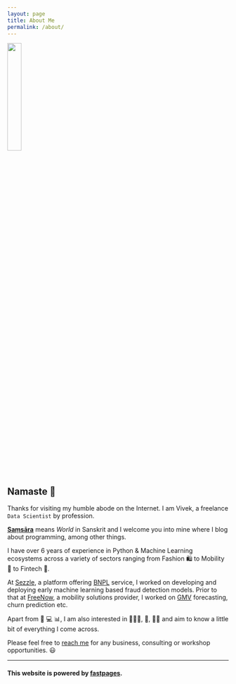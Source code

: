 ```yaml
---
layout: page
title: About Me
permalink: /about/
---
```


<img src="{{ site.baseurl }}/images/logo.png" width="25%" />

## Namaste 🙏

Thanks for visiting my humble abode on the Internet. I am Vivek, a freelance `Data Scientist` by profession.

**[Saṃsāra](https://en.wikipedia.org/wiki/Sa%E1%B9%83s%C4%81ra)** means *World* in Sanskrit and I welcome you into mine where I blog about programming, among other things.

I have over 6 years of experience in Python & Machine Learning ecosystems across a variety of sectors ranging from Fashion :shopping: to Mobility :kick_scooter: to Fintech :currency_exchange:. 

At [Sezzle](https://sezzle.eu/), a platform offering [BNPL](https://en.wikipedia.org/wiki/Buy_now,_pay_later) service, I worked on developing and deploying early machine learning based fraud detection models. Prior to that at [FreeNow](https://www.free-now.com/de/), a mobility solutions provider, I worked on [GMV](https://en.wikipedia.org/wiki/Gross_merchandise_volume) forecasting, churn prediction etc.

Apart from :snake: :computer: :bar_chart:, I am also interested in :man_farmer::tractor:, :musical_note:, :man_cook: and aim to know a little bit of everything I come across.

Please feel free to [reach me](mailto:vvaddina@pm.me) for any business, consulting or workshop opportunities. 😃


---

#### This website is powered by **[fastpages](https://github.com/fastai/fastpages)**.